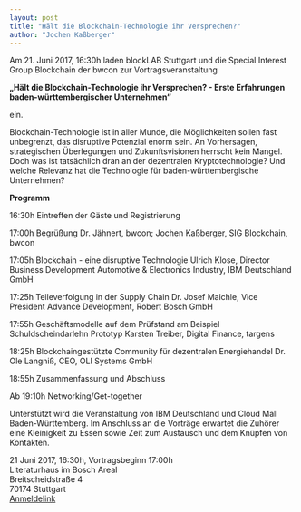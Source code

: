 ```yaml
---
layout: post
title: "Hält die Blockchain-Technologie ihr Versprechen?"
author: "Jochen Kaßberger"
---
```


Am 21. Juni 2017, 16:30h laden blockLAB Stuttgart und die Special Interest Group Blockchain der bwcon zur Vortragsveranstaltung 

**„Hält die Blockchain-Technologie ihr Versprechen? - Erste Erfahrungen baden-württembergischer Unternehmen“**

ein.

Blockchain-Technologie ist in aller Munde, die Möglichkeiten sollen fast unbegrenzt, das disruptive Potenzial enorm sein. An Vorhersagen, strategischen Überlegungen und Zukunftsvisionen herrscht kein Mangel. Doch was ist tatsächlich dran an der dezentralen Kryptotechnologie? Und welche Relevanz hat die Technologie für baden-württembergische Unternehmen? 

**Programm**

16:30h Eintreffen der Gäste und Registrierung

17:00h Begrüßung Dr. Jähnert, bwcon; Jochen Kaßberger, SIG Blockchain, bwcon

17:05h Blockchain - eine disruptive Technologie
Ulrich Klose, Director Business Development Automotive & Electronics Industry, IBM Deutschland GmbH

17:25h Teileverfolgung in der Supply Chain
Dr. Josef Maichle, Vice President Advance Development, Robert Bosch GmbH

17:55h Geschäftsmodelle auf dem Prüfstand am Beispiel Schuldscheindarlehn Prototyp
Karsten Treiber, Digital Finance, targens

18:25h Blockchaingestützte Community für dezentralen Energiehandel
Dr. Ole Langniß, CEO, OLI Systems GmbH

18:55h Zusammenfassung und Abschluss

Ab 19:10h Networking/Get-together

Unterstützt wird die Veranstaltung von IBM Deutschland und Cloud Mall Baden-Württemberg. Im Anschluss an die Vorträge erwartet die Zuhörer eine Kleinigkeit zu Essen sowie Zeit zum Austausch und dem Knüpfen von Kontakten. 

21 Juni 2017, 16:30h, Vortragsbeginn 17:00h
<br>
Literaturhaus im Bosch Areal
<br>
Breitscheidstraße 4
<br>
70174 Stuttgart
<br>
[Anmeldelink](https://venture-dev.com/webform/6UGYe8fCT6b9IR4h/)
